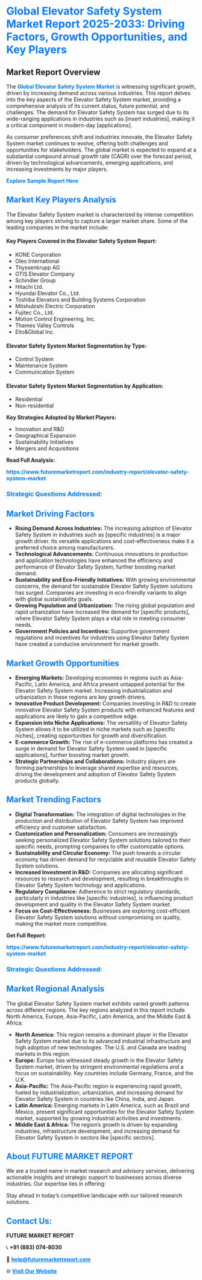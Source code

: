 <h1 style="color: #007BFF;">Global Elevator Safety System Market Report 2025-2033: Driving Factors, Growth Opportunities, and Key Players</h1>

<section id="overview">
<h2>Market Report Overview</h2>
<p>The <a href="https://www.futuremarketreport.com/industry-report/elevator-safety-system-market" style="color: #007BFF; text-decoration: none;"><strong>Global Elevator Safety System Market</strong></a> is witnessing significant growth, driven by increasing demand across various industries. This report delves into the key aspects of the Elevator Safety System market, providing a comprehensive analysis of its current status, future potential, and challenges. The demand for Elevator Safety System has surged due to its wide-ranging applications in industries such as [insert industries], making it a critical component in modern-day [applications].</p>
<p>As consumer preferences shift and industries innovate, the Elevator Safety System market continues to evolve, offering both challenges and opportunities for stakeholders. The global market is expected to expand at a substantial compound annual growth rate (CAGR) over the forecast period, driven by technological advancements, emerging applications, and increasing investments by major players.</p>
</section>

<section id="overview">
<p><a href="https://www.futuremarketreport.com/request-sample/reportId=58381" style="color: #007BFF; text-decoration: none;"><strong>Explore Sample Report Here</strong></a></p>
</section>

<section id="key-players">
<h2 style="color: #007BFF;">Market Key Players Analysis</h2>
<p>The Elevator Safety System market is characterized by intense competition among key players striving to capture a larger market share. Some of the leading companies in the market include:</p>
<h4>Key Players Covered in the Elevator Safety System Report:</h4>
<ul><li>KONE Corporation</li><li>Oleo International</li><li>Thyssenkrupp AG</li><li>OTIS Elevator Company</li><li>Schindler Group</li><li>Hitachi Ltd.</li><li>Hyundai Elevator Co., Ltd.</li><li>Toshiba Elevators and Building Systems Corporation</li><li>Mitshubishi Electric Corporation</li><li>Fujitec Co., Ltd.</li><li>Motion Control Engineering, Inc.</li><li>Thames Valley Controls</li><li>Eito&amp;Global Inc.</li></ul>
<h4>Elevator Safety System Market Segmentation by Type:</h4>
<ul><li>Control System</li><li>Maintenance System</li><li>Communication System</li></ul>

<h4>Elevator Safety System Market Segmentation by Application:</h4>
<ul><li>Residential</li><li>Non-residential</li></ul>
<p><strong>Key Strategies Adopted by Market Players:</strong></p>
<ul>
<li>Innovation and R&D</li>
<li>Geographical Expansion</li>
<li>Sustainability Initiatives</li>
<li>Mergers and Acquisitions</li>
</ul>
</section>

<section>
<p><strong>Read Full Analysis: </strong></p><a href="https://www.futuremarketreport.com/industry-report/elevator-safety-system-market" style="color: #007BFF; text-decoration: none;"><strong>https://www.futuremarketreport.com/industry-report/elevator-safety-system-market</strong></a>
<h3 style="color: #007BFF;">Strategic Questions Addressed:</h3>
</section>

<section id="driving-factors">
<h2 style="color: #007BFF;">Market Driving Factors</h2>
<ul>
<li><strong>Rising Demand Across Industries:</strong> The increasing adoption of Elevator Safety System in industries such as [specific industries] is a major growth driver. Its versatile applications and cost-effectiveness make it a preferred choice among manufacturers.</li>
<li><strong>Technological Advancements:</strong> Continuous innovations in production and application technologies have enhanced the efficiency and performance of Elevator Safety System, further boosting market demand.</li>
<li><strong>Sustainability and Eco-Friendly Initiatives:</strong> With growing environmental concerns, the demand for sustainable Elevator Safety System solutions has surged. Companies are investing in eco-friendly variants to align with global sustainability goals.</li>
<li><strong>Growing Population and Urbanization:</strong> The rising global population and rapid urbanization have increased the demand for [specific products], where Elevator Safety System plays a vital role in meeting consumer needs.</li>
<li><strong>Government Policies and Incentives:</strong> Supportive government regulations and incentives for industries using Elevator Safety System have created a conducive environment for market growth.</li>
</ul>
</section>

<section id="growth-opportunities">
<h2 style="color: #007BFF;">Market Growth Opportunities</h2>
<ul>
<li><strong>Emerging Markets:</strong> Developing economies in regions such as Asia-Pacific, Latin America, and Africa present untapped potential for the Elevator Safety System market. Increasing industrialization and urbanization in these regions are key growth drivers.</li>
<li><strong>Innovative Product Development:</strong> Companies investing in R&D to create innovative Elevator Safety System products with enhanced features and applications are likely to gain a competitive edge.</li>
<li><strong>Expansion into Niche Applications:</strong> The versatility of Elevator Safety System allows it to be utilized in niche markets such as [specific niches], creating opportunities for growth and diversification.</li>
<li><strong>E-commerce Growth:</strong> The rise of e-commerce platforms has created a surge in demand for Elevator Safety System used in [specific applications], further boosting market growth.</li>
<li><strong>Strategic Partnerships and Collaborations:</strong> Industry players are forming partnerships to leverage shared expertise and resources, driving the development and adoption of Elevator Safety System products globally.</li>
</ul>
</section>

<section id="trending-factors">
<h2 style="color: #007BFF;">Market Trending Factors</h2>
<ul>
<li><strong>Digital Transformation:</strong> The integration of digital technologies in the production and distribution of Elevator Safety System has improved efficiency and customer satisfaction.</li>
<li><strong>Customization and Personalization:</strong> Consumers are increasingly seeking personalized Elevator Safety System solutions tailored to their specific needs, prompting companies to offer customizable options.</li>
<li><strong>Sustainability and Circular Economy:</strong> The push towards a circular economy has driven demand for recyclable and reusable Elevator Safety System solutions.</li>
<li><strong>Increased Investment in R&D:</strong> Companies are allocating significant resources to research and development, resulting in breakthroughs in Elevator Safety System technology and applications.</li>
<li><strong>Regulatory Compliance:</strong> Adherence to strict regulatory standards, particularly in industries like [specific industries], is influencing product development and quality in the Elevator Safety System market.</li>
<li><strong>Focus on Cost-Effectiveness:</strong> Businesses are exploring cost-efficient Elevator Safety System solutions without compromising on quality, making the market more competitive.</li>
</ul>
</section>

<section>
<p><strong>Get Full Report: </strong></p><a href="https://www.futuremarketreport.com/industry-report/elevator-safety-system-market" style="color: #007BFF; text-decoration: none;"><strong>https://www.futuremarketreport.com/industry-report/elevator-safety-system-market</strong></a>
<h3 style="color: #007BFF;">Strategic Questions Addressed:</h3>
</section>


<section id="regional-analysis">
<h2 style="color: #007BFF;">Market Regional Analysis</h2>
<p>The global Elevator Safety System market exhibits varied growth patterns across different regions. The key regions analyzed in this report include North America, Europe, Asia-Pacific, Latin America, and the Middle East & Africa:</p>
<ul>
<li><strong>North America:</strong> This region remains a dominant player in the Elevator Safety System market due to its advanced industrial infrastructure and high adoption of new technologies. The U.S. and Canada are leading markets in this region.</li>
<li><strong>Europe:</strong> Europe has witnessed steady growth in the Elevator Safety System market, driven by stringent environmental regulations and a focus on sustainability. Key countries include Germany, France, and the U.K.</li>
<li><strong>Asia-Pacific:</strong> The Asia-Pacific region is experiencing rapid growth, fueled by industrialization, urbanization, and increasing demand for Elevator Safety System in countries like China, India, and Japan.</li>
<li><strong>Latin America:</strong> Emerging markets in Latin America, such as Brazil and Mexico, present significant opportunities for the Elevator Safety System market, supported by growing industrial activities and investments.</li>
<li><strong>Middle East & Africa:</strong> The region’s growth is driven by expanding industries, infrastructure development, and increasing demand for Elevator Safety System in sectors like [specific sectors].</li>
</ul>
</section>

<footer>
<h2 style="color: #007BFF;">About FUTURE MARKET REPORT</h2>
<p>We are a trusted name in market research and advisory services, delivering actionable insights and strategic support to businesses across diverse industries. Our expertise lies in offering:</p>

<p>Stay ahead in today’s competitive landscape with our tailored research solutions.</p>

<h2 style="color: #007BFF;">Contact Us:</h2>
<p><strong>FUTURE MARKET REPORT</strong></p>
<p>📞 <strong>+91 (883) 074-8030</strong></p>
<p>📧 <strong><a href="mailto:help@futuremarketreport.com" style="color: #007BFF;">help@futuremarketreport.com</a></strong></p>
<p>🌐 <strong><a href="https://www.futuremarketreport.com/" style="color: #007BFF;">Visit Our Website</a></strong></p>
</footer>